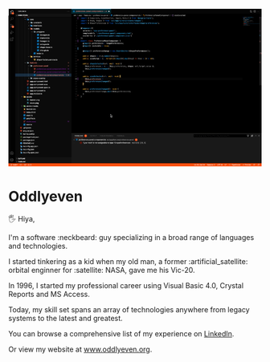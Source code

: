[![Banner for OddlyEven](https://github.com/OddlyEven/oddlyeven/blob/main/src/assets/oddlyeven-banner.gif)](http://www.oddlyeven.org)

# Oddlyeven

🖐️  Hiya,

<p>
  I'm a software :neckbeard: guy specializing in a broad range of languages and technologies.
</p>
<p>
  I started tinkering as a kid when my old man, a former :artificial_satellite: orbital enginner for :satellite: NASA, gave me his Vic-20.
</p>
<p>
  In 1996, I started my professional career using Visual Basic 4.0, Crystal Reports and MS Access.
</p>
<p>
  Today, my skill set spans an array of technologies anywhere from legacy systems to the latest and greatest.
</p>
<p>
  You can browse a comprehensive list of my experience on <a href="https://www.linkedin.com/in/seanstreetmcp/" target="_blank" rel="noopener noreferrer">LinkedIn</a>.
</p>
<p>
  Or view my website at <a href="http://www.oddlyeven.org/" target="_blank" rel="noopener noreferrer">www.oddlyeven.org</a>.
</p>
